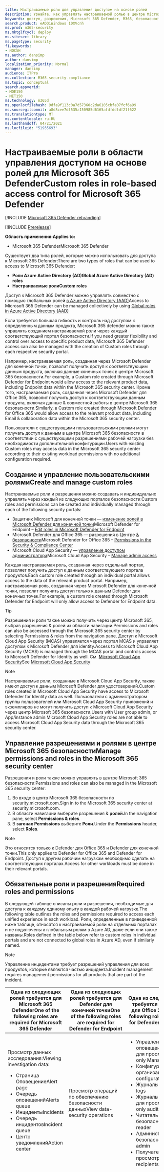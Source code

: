 ```yaml
---
title: Настраиваемые роли для управления доступом на основе ролей
description: Узнайте, как управлять настраиваемой ролью в центре Microsoft 365 безопасности
keywords: доступ, разрешения, Microsoft 365 Defender, M365, безопасность, MCAS, Cloud App Security, Microsoft Defender для конечной точки, область, scoping, RBAC, доступ на основе ролей, пользовательский доступ на основе ролей, auth на основе ролей, RBAC в MDO, роли, группы ролей, наследование разрешений, мелкозернистые разрешения
search.product: eADQiWindows 10XVcnh
ms.prod: m365-security
ms.mktglfcycl: deploy
ms.sitesec: library
ms.pagetype: security
f1.keywords:
- NOCSH
ms.author: dansimp
author: dansimp
localization_priority: Normal
manager: dansimp
audience: ITPro
ms.collection: M365-security-compliance
ms.topic: conceptual
search.appverid:
- MOE150
- MET150
ms.technology: m365d
ms.openlocfilehash: 9dfa9f113c0a7d57360c2da6105cbfa07fcf6a99
ms.sourcegitcommit: a8d8cee7df535a150985d6165afdfddfdf21f622
ms.translationtype: MT
ms.contentlocale: ru-RU
ms.lasthandoff: 04/21/2021
ms.locfileid: "51935693"
---
```

# <a name="custom-roles-in-role-based-access-control-for-microsoft-365-defender"></a><span data-ttu-id="6e3a3-104">Настраиваемые роли в области управления доступом на основе ролей для Microsoft 365 Defender</span><span class="sxs-lookup"><span data-stu-id="6e3a3-104">Custom roles in role-based access control for Microsoft 365 Defender</span></span>

[!INCLUDE [Microsoft 365 Defender rebranding](../includes/microsoft-defender.md)]

[!INCLUDE [Prerelease](../includes/prerelease.md)]

<span data-ttu-id="6e3a3-105">**Область применения:**</span><span class="sxs-lookup"><span data-stu-id="6e3a3-105">**Applies to:**</span></span>

- <span data-ttu-id="6e3a3-106">Microsoft 365 Defender</span><span class="sxs-lookup"><span data-stu-id="6e3a3-106">Microsoft 365 Defender</span></span>
 
<span data-ttu-id="6e3a3-107">Существует два типа ролей, которые можно использовать для доступа к Microsoft 365 Defender:</span><span class="sxs-lookup"><span data-stu-id="6e3a3-107">There are two types of roles that can be used to access to Microsoft 365 Defender:</span></span>
- <span data-ttu-id="6e3a3-108">**Роли Azure Active Directory (AD)**</span><span class="sxs-lookup"><span data-stu-id="6e3a3-108">**Global Azure Active Directory (AD) roles**</span></span>
- <span data-ttu-id="6e3a3-109">**Настраиваемые роли**</span><span class="sxs-lookup"><span data-stu-id="6e3a3-109">**Custom roles**</span></span>

<span data-ttu-id="6e3a3-110">Доступ к Microsoft 365 Defender можно управлять совместно с помощью глобальных ролей [в Azure Active Directory (AAD)](m365d-permissions.md)</span><span class="sxs-lookup"><span data-stu-id="6e3a3-110">Access to Microsoft 365 Defender can be managed collectively by using [Global roles in Azure Active Directory (AAD)](m365d-permissions.md)</span></span>

<span data-ttu-id="6e3a3-111">Если требуется большая гибкость и контроль над доступом к определенным данным продукта, Microsoft 365 defender можно также управлять созданием настраиваемой роли через каждый соответствующий портал безопасности.</span><span class="sxs-lookup"><span data-stu-id="6e3a3-111">If you need greater flexibility and control over access to specific product data, Microsoft 365 Defender access can also be managed with the creation of Custom roles through each respective security portal.</span></span>  

<span data-ttu-id="6e3a3-112">Например, настраиваемая роль, созданная через Microsoft Defender для конечной точки, позволит получить доступ к соответствующим данным продукта, включая данные конечных точек в центре Microsoft 365 безопасности.</span><span class="sxs-lookup"><span data-stu-id="6e3a3-112">For example, a Custom role created through Microsoft Defender for Endpoint would allow access to the relevant product data, including Endpoint data within the Microsoft 365 security center.</span></span> <span data-ttu-id="6e3a3-113">Кроме того, настраиваемая роль, созданная через Microsoft Defender для Office 365, позволит получить доступ к соответствующим данным продукта, включая данные & совместной работы в центре Microsoft 365 безопасности.</span><span class="sxs-lookup"><span data-stu-id="6e3a3-113">Similarly, a Custom role created through Microsoft Defender for Office 365 would allow access to the relevant product data, including Email & collaboration data within the Microsoft 365 security center.</span></span>

<span data-ttu-id="6e3a3-114">Пользователи с существующими пользовательскими ролями могут получать доступ к данным в центре Microsoft 365 безопасности в соответствии с существующими разрешениями рабочей нагрузки без необходимости дополнительной конфигурации.</span><span class="sxs-lookup"><span data-stu-id="6e3a3-114">Users with existing Custom roles may access data in the Microsoft 365 security center according to their existing workload permissions with no additional configuration required.</span></span>

## <a name="create-and-manage-custom-roles"></a><span data-ttu-id="6e3a3-115">Создание и управление пользовательскими ролями</span><span class="sxs-lookup"><span data-stu-id="6e3a3-115">Create and manage custom roles</span></span>
<span data-ttu-id="6e3a3-116">Настраиваемые роли и разрешения можно создавать и индивидуально управлять через каждый из следующих порталов безопасности:</span><span class="sxs-lookup"><span data-stu-id="6e3a3-116">Custom roles and permissions can be created and individually managed through each of the following security portals:</span></span> 

- <span data-ttu-id="6e3a3-117">Защитник Microsoft для конечной точки — [изменение ролей в Microsoft Defender для конечной точки](../defender-endpoint/user-roles.md)</span><span class="sxs-lookup"><span data-stu-id="6e3a3-117">Microsoft Defender for Endpoint – [Edit roles in Microsoft Defender for Endpoint](../defender-endpoint/user-roles.md)</span></span>
- <span data-ttu-id="6e3a3-118">Microsoft Defender для Office 365 — разрешения в Центре [& безопасности](../office-365-security/permissions-in-the-security-and-compliance-center.md?preserve-view=true&view=o365-worldwide)</span><span class="sxs-lookup"><span data-stu-id="6e3a3-118">Microsoft Defender for Office 365 – [Permissions in the Security & Compliance Center](../office-365-security/permissions-in-the-security-and-compliance-center.md?preserve-view=true&view=o365-worldwide)</span></span>
- <span data-ttu-id="6e3a3-119">Microsoft Cloud App Security — [управление доступом администратора](/cloud-app-security/manage-admins)</span><span class="sxs-lookup"><span data-stu-id="6e3a3-119">Microsoft Cloud App Security – [Manage admin access](/cloud-app-security/manage-admins)</span></span>

<span data-ttu-id="6e3a3-120">Каждая настраиваемая роль, созданная через отдельный портал, позволяет получить доступ к данным соответствующего портала продуктов.</span><span class="sxs-lookup"><span data-stu-id="6e3a3-120">Each custom role created through an individual portal allows access to the data of the relevant product portal.</span></span> <span data-ttu-id="6e3a3-121">Например, настраиваемая роль, созданная через Microsoft Defender для конечной точки, позволит получить доступ только к данным Defender для конечных точек.</span><span class="sxs-lookup"><span data-stu-id="6e3a3-121">For example, a custom role created through Microsoft Defender for Endpoint will only allow access to Defender for Endpoint data.</span></span>

> [!TIP]
> <span data-ttu-id="6e3a3-122">Разрешения и роли также можно получить через центр Microsoft 365, выбрав разрешения & ролей из области навигации.</span><span class="sxs-lookup"><span data-stu-id="6e3a3-122">Permissions and roles can also be accessed through the Microsoft 365 security center by selecting Permissions & roles from the navigation pane.</span></span> <span data-ttu-id="6e3a3-123">Доступ к Microsoft Cloud App Security (MCAS) управляется через портал MCAS и управляет доступом к Microsoft Defender для identity.</span><span class="sxs-lookup"><span data-stu-id="6e3a3-123">Access to Microsoft Cloud App Security (MCAS) is managed through the MCAS portal and controls access to Microsoft Defender for Identity as well.</span></span>  <span data-ttu-id="6e3a3-124">См. [Microsoft Cloud App Security](/cloud-app-security/manage-admins)</span><span class="sxs-lookup"><span data-stu-id="6e3a3-124">See [Microsoft Cloud App Security](/cloud-app-security/manage-admins)</span></span>

> [!NOTE]
> <span data-ttu-id="6e3a3-125">Настраиваемые роли, созданные в Microsoft Cloud App Security, также имеют доступ к данным Microsoft Defender для удостоверений.</span><span class="sxs-lookup"><span data-stu-id="6e3a3-125">Custom roles created in Microsoft Cloud App Security have access to Microsoft Defender for Identity data as well.</span></span> <span data-ttu-id="6e3a3-126">Пользователи с администратором группы пользователей или Microsoft Cloud App Security приложений и экземпляров не могут получить доступ к Microsoft Cloud App Security через центр Microsoft 365 безопасности.</span><span class="sxs-lookup"><span data-stu-id="6e3a3-126">Users with User group admin, or App/instance admin Microsoft Cloud App Security roles are not able to access Microsoft Cloud App Security data through the Microsoft 365 security center.</span></span>

## <a name="manage-permissions-and-roles-in-the-microsoft-365-security-center"></a><span data-ttu-id="6e3a3-127">Управление разрешениями и ролями в центре Microsoft 365 безопасности</span><span class="sxs-lookup"><span data-stu-id="6e3a3-127">Manage permissions and roles in the Microsoft 365 security center</span></span>
<span data-ttu-id="6e3a3-128">Разрешения и роли также можно управлять в центре Microsoft 365 безопасности:</span><span class="sxs-lookup"><span data-stu-id="6e3a3-128">Permissions and roles can also be managed in the Microsoft 365 security center:</span></span>

1. <span data-ttu-id="6e3a3-129">Во входе в центр Microsoft 365 безопасности по security.microsoft.com.</span><span class="sxs-lookup"><span data-stu-id="6e3a3-129">Sign in to the Microsoft 365 security center at security.microsoft.com.</span></span>
2. <span data-ttu-id="6e3a3-130">В области навигации выберите разрешения & **ролей.**</span><span class="sxs-lookup"><span data-stu-id="6e3a3-130">In the navigation pane, select **Permissions & roles**.</span></span>
3. <span data-ttu-id="6e3a3-131">В **загонах Permissions** выберите **Роли**.</span><span class="sxs-lookup"><span data-stu-id="6e3a3-131">Under the **Permissions** header, select **Roles**.</span></span>

> [!NOTE]
> <span data-ttu-id="6e3a3-132">Это относится только к Defender для Office 365 и Defender для конечной точки.</span><span class="sxs-lookup"><span data-stu-id="6e3a3-132">This only applies to Defender for Office 365 and Defender for Endpoint.</span></span> <span data-ttu-id="6e3a3-133">Доступ к другим рабочим нагрузкам необходимо сделать на соответствующих порталах.</span><span class="sxs-lookup"><span data-stu-id="6e3a3-133">Access for other workloads must be done in their relevant portals.</span></span>


## <a name="required-roles-and-permissions"></a><span data-ttu-id="6e3a3-134">Обязательные роли и разрешения</span><span class="sxs-lookup"><span data-stu-id="6e3a3-134">Required roles and permissions</span></span>
<span data-ttu-id="6e3a3-135">В следующей таблице описаны роли и разрешения, необходимые для доступа к каждому единому опыту в каждой рабочей нагрузке.</span><span class="sxs-lookup"><span data-stu-id="6e3a3-135">The following table outlines the roles and permissions required to access each unified experience in each workload.</span></span> <span data-ttu-id="6e3a3-136">Роли, определенные в приведенной ниже таблице, относятся к настраиваемой роли на отдельных порталах и не подключены к глобальным ролям в Azure AD, даже если они также названы.</span><span class="sxs-lookup"><span data-stu-id="6e3a3-136">Roles defined in the table below refer to custom roles in individual portals and are not connected to global roles in Azure AD, even if similarly named.</span></span>

> [!NOTE]
> <span data-ttu-id="6e3a3-137">Управление инцидентами требует разрешений управления для всех продуктов, которые являются частью инцидента.</span><span class="sxs-lookup"><span data-stu-id="6e3a3-137">Incident management requires management permissions for all products that are part of the incident.</span></span>
 
| <span data-ttu-id="6e3a3-138">**Одна из следующих ролей требуется для Microsoft 365 Defender**</span><span class="sxs-lookup"><span data-stu-id="6e3a3-138">**One of the following roles are required for Microsoft 365 Defender**</span></span>  | <span data-ttu-id="6e3a3-139">**Одна из следующих ролей требуется для Defender для конечной точки**</span><span class="sxs-lookup"><span data-stu-id="6e3a3-139">**One of the following roles are required for Defender for Endpoint**</span></span>  | <span data-ttu-id="6e3a3-140">**Одна из следующих ролей требуется для Defender для Office 365**</span><span class="sxs-lookup"><span data-stu-id="6e3a3-140">**One of the following roles are required for Defender for Office 365**</span></span> | <span data-ttu-id="6e3a3-141">**Одна из следующих ролей требуется для Cloud App Security**</span><span class="sxs-lookup"><span data-stu-id="6e3a3-141">**One of the following roles are required for Cloud App Security**</span></span> | 
|---------|---------|---------|---------|
| <span data-ttu-id="6e3a3-142">Просмотр данных исследования:</span><span class="sxs-lookup"><span data-stu-id="6e3a3-142">Viewing investigation data:</span></span> <ul><li><span data-ttu-id="6e3a3-143">Страница Оповещение</span><span class="sxs-lookup"><span data-stu-id="6e3a3-143">Alert page</span></span></li> <li><span data-ttu-id="6e3a3-144">Очередь оповещений</span><span class="sxs-lookup"><span data-stu-id="6e3a3-144">Alerts queue</span></span></li> <li><span data-ttu-id="6e3a3-145">Инциденты</span><span class="sxs-lookup"><span data-stu-id="6e3a3-145">Incidents</span></span></li>  <li><span data-ttu-id="6e3a3-146">Очередь инцидентов</span><span class="sxs-lookup"><span data-stu-id="6e3a3-146">Incident queue</span></span></li> <li><span data-ttu-id="6e3a3-147">Центр уведомлений</span><span class="sxs-lookup"><span data-stu-id="6e3a3-147">Action center</span></span></li></ul>| <span data-ttu-id="6e3a3-148">Просмотр операций по обеспечению безопасности данных</span><span class="sxs-lookup"><span data-stu-id="6e3a3-148">View data- security operations</span></span> | <ul><li><span data-ttu-id="6e3a3-149">Управление оповещениями только для просмотра</span><span class="sxs-lookup"><span data-stu-id="6e3a3-149">View-only Manage alerts</span></span> </li> <li><span data-ttu-id="6e3a3-150">Конфигурация организации</span><span class="sxs-lookup"><span data-stu-id="6e3a3-150">Organization configuration</span></span></li><li><span data-ttu-id="6e3a3-151">Журналы аудита</span><span class="sxs-lookup"><span data-stu-id="6e3a3-151">Audit logs</span></span></li> <li><span data-ttu-id="6e3a3-152">Журналы аудита только для просмотра</span><span class="sxs-lookup"><span data-stu-id="6e3a3-152">View-only audit logs</span></span></li> <li><span data-ttu-id="6e3a3-153">Читатель сведений о безопасности</span><span class="sxs-lookup"><span data-stu-id="6e3a3-153">Security reader</span></span></li> <li><span data-ttu-id="6e3a3-154">Администратор безопасности</span><span class="sxs-lookup"><span data-stu-id="6e3a3-154">Security admin</span></span></li><li><span data-ttu-id="6e3a3-155">Получатели только для просмотра</span><span class="sxs-lookup"><span data-stu-id="6e3a3-155">View-only recipients</span></span></li></ul>  | <ul><li><span data-ttu-id="6e3a3-156">Глобальный администратор</span><span class="sxs-lookup"><span data-stu-id="6e3a3-156">Global admin</span></span></li> <li><span data-ttu-id="6e3a3-157">Администратор безопасности</span><span class="sxs-lookup"><span data-stu-id="6e3a3-157">Security admin</span></span></li> <li><span data-ttu-id="6e3a3-158">Администратор соответствия требованиям</span><span class="sxs-lookup"><span data-stu-id="6e3a3-158">Compliance admin</span></span></li> <li><span data-ttu-id="6e3a3-159">Оператор безопасности</span><span class="sxs-lookup"><span data-stu-id="6e3a3-159">Security operator</span></span></li> <li><span data-ttu-id="6e3a3-160">Читатель сведений о безопасности</span><span class="sxs-lookup"><span data-stu-id="6e3a3-160">Security reader</span></span></li> <li><span data-ttu-id="6e3a3-161">Глобальный читатель</span><span class="sxs-lookup"><span data-stu-id="6e3a3-161">Global reader</span></span></li></ul> |
| <span data-ttu-id="6e3a3-162">Просмотр данных охоты</span><span class="sxs-lookup"><span data-stu-id="6e3a3-162">Viewing hunting data</span></span> | <span data-ttu-id="6e3a3-163">Просмотр операций по обеспечению безопасности данных</span><span class="sxs-lookup"><span data-stu-id="6e3a3-163">View data- security operations</span></span> | <ul><li><span data-ttu-id="6e3a3-164">Читатель сведений о безопасности</span><span class="sxs-lookup"><span data-stu-id="6e3a3-164">Security reader</span></span></li> <li><span data-ttu-id="6e3a3-165">Администратор безопасности</span><span class="sxs-lookup"><span data-stu-id="6e3a3-165">Security admin</span></span></li> <li><span data-ttu-id="6e3a3-166">Получатели только для просмотра</span><span class="sxs-lookup"><span data-stu-id="6e3a3-166">View-only recipients</span></span></li> | <ul><li><span data-ttu-id="6e3a3-167">Глобальный администратор</span><span class="sxs-lookup"><span data-stu-id="6e3a3-167">Global admin</span></span></li> <li><span data-ttu-id="6e3a3-168">Администратор безопасности</span><span class="sxs-lookup"><span data-stu-id="6e3a3-168">Security admin</span></span></li> <li><span data-ttu-id="6e3a3-169">Администратор соответствия требованиям</span><span class="sxs-lookup"><span data-stu-id="6e3a3-169">Compliance admin</span></span></li> <li><span data-ttu-id="6e3a3-170">Оператор безопасности</span><span class="sxs-lookup"><span data-stu-id="6e3a3-170">Security operator</span></span></li> <li><span data-ttu-id="6e3a3-171">Читатель сведений о безопасности</span><span class="sxs-lookup"><span data-stu-id="6e3a3-171">Security reader</span></span></li> <li><span data-ttu-id="6e3a3-172">Глобальный читатель</span><span class="sxs-lookup"><span data-stu-id="6e3a3-172">Global reader</span></span></li></ul> |
| <span data-ttu-id="6e3a3-173">Управление оповещениями и инцидентами</span><span class="sxs-lookup"><span data-stu-id="6e3a3-173">Managing alerts and incidents</span></span> | <span data-ttu-id="6e3a3-174">Расследование оповещений</span><span class="sxs-lookup"><span data-stu-id="6e3a3-174">Alerts investigation</span></span> | <ul><li><span data-ttu-id="6e3a3-175">Управление оповещениями</span><span class="sxs-lookup"><span data-stu-id="6e3a3-175">Manage alerts</span></span></li> <li><span data-ttu-id="6e3a3-176">Администратор безопасности</span><span class="sxs-lookup"><span data-stu-id="6e3a3-176">Security admin</span></span></li> | <ul><li><span data-ttu-id="6e3a3-177">Глобальный администратор</span><span class="sxs-lookup"><span data-stu-id="6e3a3-177">Global admin</span></span></li> <li><span data-ttu-id="6e3a3-178">Администратор безопасности</span><span class="sxs-lookup"><span data-stu-id="6e3a3-178">Security admin</span></span></li> <li><span data-ttu-id="6e3a3-179">Администратор соответствия требованиям</span><span class="sxs-lookup"><span data-stu-id="6e3a3-179">Compliance admin</span></span></li> <li><span data-ttu-id="6e3a3-180">Оператор безопасности</span><span class="sxs-lookup"><span data-stu-id="6e3a3-180">Security operator</span></span></li> <li><span data-ttu-id="6e3a3-181">Читатель сведений о безопасности</span><span class="sxs-lookup"><span data-stu-id="6e3a3-181">Security reader</span></span></li></ul> |
| <span data-ttu-id="6e3a3-182">Исправление центра действий</span><span class="sxs-lookup"><span data-stu-id="6e3a3-182">Action center remediation</span></span> | <span data-ttu-id="6e3a3-183">Активные действия по исправлению последствий — операции по обеспечению безопасности</span><span class="sxs-lookup"><span data-stu-id="6e3a3-183">Active remediation actions – security operations</span></span> | <span data-ttu-id="6e3a3-184">Поиск и очистка</span><span class="sxs-lookup"><span data-stu-id="6e3a3-184">Search and purge</span></span> | |
| <span data-ttu-id="6e3a3-185">Настройка настраиваемой диагностики</span><span class="sxs-lookup"><span data-stu-id="6e3a3-185">Setting custom detections</span></span> | <span data-ttu-id="6e3a3-186">Управление настройками безопасности</span><span class="sxs-lookup"><span data-stu-id="6e3a3-186">Manage security settings</span></span> |<ul><li><span data-ttu-id="6e3a3-187">Управление оповещениями</span><span class="sxs-lookup"><span data-stu-id="6e3a3-187">Manage alerts</span></span></li> <li><span data-ttu-id="6e3a3-188">Администратор безопасности</span><span class="sxs-lookup"><span data-stu-id="6e3a3-188">Security admin</span></span></li></ul> | <ul><li><span data-ttu-id="6e3a3-189">Глобальный администратор</span><span class="sxs-lookup"><span data-stu-id="6e3a3-189">Global admin</span></span></li> <li><span data-ttu-id="6e3a3-190">Администратор безопасности</span><span class="sxs-lookup"><span data-stu-id="6e3a3-190">Security admin</span></span></li> <li><span data-ttu-id="6e3a3-191">Администратор соответствия требованиям</span><span class="sxs-lookup"><span data-stu-id="6e3a3-191">Compliance admin</span></span></li> <li><span data-ttu-id="6e3a3-192">Оператор безопасности</span><span class="sxs-lookup"><span data-stu-id="6e3a3-192">Security operator</span></span></li> <li><span data-ttu-id="6e3a3-193">Читатель сведений о безопасности</span><span class="sxs-lookup"><span data-stu-id="6e3a3-193">Security reader</span></span></li> <li><span data-ttu-id="6e3a3-194">Глобальный читатель</span><span class="sxs-lookup"><span data-stu-id="6e3a3-194">Global reader</span></span></li></ul> |
| <span data-ttu-id="6e3a3-195">Аналитика угроз</span><span class="sxs-lookup"><span data-stu-id="6e3a3-195">Threat Analytics</span></span> | <span data-ttu-id="6e3a3-196">Данные оповещений и инцидентов:</span><span class="sxs-lookup"><span data-stu-id="6e3a3-196">Alerts and incidents data:</span></span> <ul><li><span data-ttu-id="6e3a3-197">Просмотр операций по обеспечению безопасности данных</span><span class="sxs-lookup"><span data-stu-id="6e3a3-197">View data- security operations</span></span></li></ul><span data-ttu-id="6e3a3-198">Меры по смягчению последствий TVM:</span><span class="sxs-lookup"><span data-stu-id="6e3a3-198">TVM mitigations:</span></span><ul><li><span data-ttu-id="6e3a3-199">Просмотр данных — угрозы и управление уязвимостями</span><span class="sxs-lookup"><span data-stu-id="6e3a3-199">View data - Threat and vulnerability management</span></span></li></ul> | <span data-ttu-id="6e3a3-200">Данные оповещений и инцидентов:</span><span class="sxs-lookup"><span data-stu-id="6e3a3-200">Alerts and incidents data:</span></span><ul> <li><span data-ttu-id="6e3a3-201">Управление оповещениями только для просмотра</span><span class="sxs-lookup"><span data-stu-id="6e3a3-201">View-only Manage alerts</span></span></li> <li><span data-ttu-id="6e3a3-202">Управление оповещениями</span><span class="sxs-lookup"><span data-stu-id="6e3a3-202">Manage alerts</span></span></li> <li><span data-ttu-id="6e3a3-203">Конфигурация организации</span><span class="sxs-lookup"><span data-stu-id="6e3a3-203">Organization configuration</span></span></li><li><span data-ttu-id="6e3a3-204">Журналы аудита</span><span class="sxs-lookup"><span data-stu-id="6e3a3-204">Audit logs</span></span></li> <li><span data-ttu-id="6e3a3-205">Журналы аудита только для просмотра</span><span class="sxs-lookup"><span data-stu-id="6e3a3-205">View-only audit logs</span></span></li><li><span data-ttu-id="6e3a3-206">Читатель сведений о безопасности</span><span class="sxs-lookup"><span data-stu-id="6e3a3-206">Security reader</span></span></li> <li><span data-ttu-id="6e3a3-207">Администратор безопасности</span><span class="sxs-lookup"><span data-stu-id="6e3a3-207">Security admin</span></span></li><li><span data-ttu-id="6e3a3-208">Получатели только для просмотра</span><span class="sxs-lookup"><span data-stu-id="6e3a3-208">View-only recipients</span></span></li> </ul> <span data-ttu-id="6e3a3-209">Предотвратимые попытки электронной почты:</span><span class="sxs-lookup"><span data-stu-id="6e3a3-209">Prevented email attempts:</span></span> <ul><li><span data-ttu-id="6e3a3-210">Читатель сведений о безопасности</span><span class="sxs-lookup"><span data-stu-id="6e3a3-210">Security reader</span></span></li> <li><span data-ttu-id="6e3a3-211">Администратор безопасности</span><span class="sxs-lookup"><span data-stu-id="6e3a3-211">Security admin</span></span></li><li><span data-ttu-id="6e3a3-212">Получатели только для просмотра</span><span class="sxs-lookup"><span data-stu-id="6e3a3-212">View-only recipients</span></span></li> | <span data-ttu-id="6e3a3-213">Недоступны для пользователей MCAS или MDI</span><span class="sxs-lookup"><span data-stu-id="6e3a3-213">Not available for MCAS or MDI users</span></span> |

<span data-ttu-id="6e3a3-214">Например, чтобы просмотреть данные охоты из Microsoft Defender для конечной точки, необходимо просмотреть разрешения на операции безопасности данных.</span><span class="sxs-lookup"><span data-stu-id="6e3a3-214">For example, to view hunting data from Microsoft Defender for Endpoint, View data security operations permissions are required.</span></span>  

<span data-ttu-id="6e3a3-215">Кроме того, для просмотра данных охоты из Microsoft Defender для Office 365 пользователям потребуется одна из следующих ролей:</span><span class="sxs-lookup"><span data-stu-id="6e3a3-215">Similarly, to view hunting data from Microsoft Defender for Office 365, users would require one of the following roles:</span></span>  

- <span data-ttu-id="6e3a3-216">Просмотр операций по безопасности данных</span><span class="sxs-lookup"><span data-stu-id="6e3a3-216">View data security operations</span></span>
- <span data-ttu-id="6e3a3-217">Читатель сведений о безопасности</span><span class="sxs-lookup"><span data-stu-id="6e3a3-217">Security reader</span></span>
- <span data-ttu-id="6e3a3-218">Администратор безопасности</span><span class="sxs-lookup"><span data-stu-id="6e3a3-218">Security admin</span></span>
- <span data-ttu-id="6e3a3-219">Получатели только для просмотра</span><span class="sxs-lookup"><span data-stu-id="6e3a3-219">View-only recipients</span></span>

## <a name="related-topics"></a><span data-ttu-id="6e3a3-220">Статьи по теме</span><span class="sxs-lookup"><span data-stu-id="6e3a3-220">Related topics</span></span>
- [<span data-ttu-id="6e3a3-221">Управление доступом к Microsoft 365 Defender</span><span class="sxs-lookup"><span data-stu-id="6e3a3-221">Manage access to Microsoft 365 Defender</span></span>](m365d-permissions.md)
- [<span data-ttu-id="6e3a3-222">Управление доступом администратора для MCAS</span><span class="sxs-lookup"><span data-stu-id="6e3a3-222">Manage admin access for MCAS</span></span>](/cloud-app-security/manage-admins)
